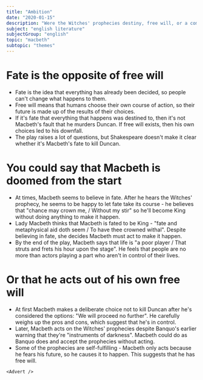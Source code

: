 ```yaml
---
title: "Ambition"
date: "2020-01-15"
description: "Were the Witches' prophecies destiny, free will, or a combination of both?"
subject: "english literature"
subjectGroup: "english"
topic: "macbeth"
subtopic: "themes"
---
```


# Fate is the opposite of free will

- Fate is the idea that everything has already been decided, so people can't change what happens to them.
- Free will means that humans choose their own course of action, so their future is made up of the results of their choices.
- If it's fate that everything that happens was destined to, then it's not Macbeth's fault that he murders Duncan. If free will exists, then his own choices led to his downfall.
- The play raises a lot of questions, but Shakespeare doesn't make it clear whether it's Macbeth's fate to kill Duncan.

# You could say that Macbeth is doomed from the start

- At times, Macbeth seems to believe in fate. After he hears the Witches' prophecy, he seems to be happy to let fate take its course - he believes that "chance may crown me, / Without my stir" so he'll become King without doing anything to make it happen.
- Lady Macbeth thinks that Macbeth is fated to be King - "fate and metaphysical aid doth seem / To have thee crowned withal". Despite believing in fate, she decides Macbeth must act to make it happen.
- By the end of the play, Macbeth says that life is "a poor player / That struts and frets his hour upon the stage". He feels that people are no more than actors playing a part who aren't in control of their lives.

# Or that he acts out of his own free will

- At first Macbeth makes a deliberate choice not to kill Duncan after he's considered the options: "We will proceed no further". He carefully weighs up the pros and cons, which suggest that he's in control.
- Later, Macbeth acts on the Witches' prophecies despite Banquo's earlier warning that they're "instruments of darkness". Macbeth could do as Banquo does and accept the prophecies without acting.
- Some of the prophecies are self-fulfilling - Macbeth only acts because he fears his future, so he causes it to happen. This suggests that he has free will.

```react
<Advert />
```
